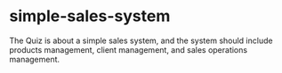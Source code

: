 # simple-sales-system
The Quiz is about a simple sales system, and the system should include products management, client management, and sales operations management.
